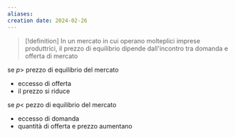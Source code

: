 ```yaml
---
aliases: 
creation date: 2024-02-26
---
```


>[!definition]
>In un mercato in cui operano molteplici imprese produttrici, il prezzo di equilibrio dipende dall'incontro tra domanda e offerta di mercato

se $p >$ prezzo di equilibrio del mercato
- eccesso di offerta
- il prezzo si riduce

se $p <$ pezzo di equilibrio del mercato
- eccesso di domanda
- quantità di offerta e prezzo aumentano
